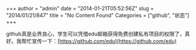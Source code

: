 +++
author = "admin"
date = "2014-01-21T05:52:56Z"
slug = "2014/01/21/847"
title = "No Content Found"
Categories = ["github", "状态"]
+++

github真是业界良心，学生可以凭借edu邮箱获得免费创建私有项目的权限了，真好。我帮忙宣传一下：[https://github.com/edu](https://github.com/edu)
